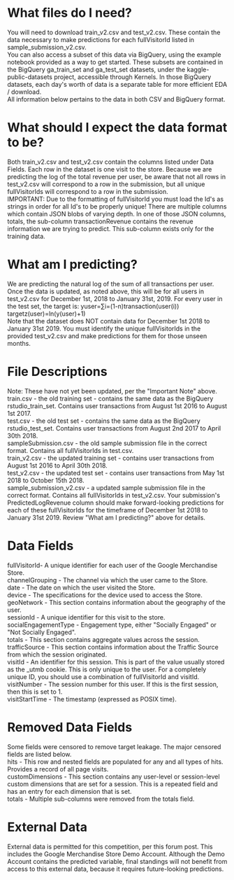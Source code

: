 # What files do I need?
You will need to download train_v2.csv and test_v2.csv. These contain the data necessary to make predictions for each fullVisitorId listed in sample_submission_v2.csv.     
You can also access a subset of this data via BigQuery, using the example notebook provided as a way to get started. These subsets are contained in the BigQuery ga_train_set and ga_test_set datasets, under the kaggle-public-datasets project, accessible through Kernels. In those BigQuery datasets, each day's worth of data is a separate table for more efficient EDA / download.     
All information below pertains to the data in both CSV and BigQuery format.       

# What should I expect the data format to be?    
Both train_v2.csv and test_v2.csv contain the columns listed under Data Fields. Each row in the dataset is one visit to the store. Because we are predicting the log of the total revenue per user, be aware that not all rows in test_v2.csv will correspond to a row in the submission, but all unique fullVisitorIds will correspond to a row in the submission.        
IMPORTANT: Due to the formatting of fullVisitorId you must load the Id's as strings in order for all Id's to be properly unique!
There are multiple columns which contain JSON blobs of varying depth. In one of those JSON columns, totals, the sub-column transactionRevenue contains the revenue information we are trying to predict. This sub-column exists only for the training data.         

# What am I predicting?
We are predicting the natural log of the sum of all transactions per user. Once the data is updated, as noted above, this will be for all users in test_v2.csv for December 1st, 2018 to January 31st, 2019. For every user in the test set, the target is:
yuser=∑i=(1-n)transaction(user(i))       
targetz(user)=ln(y(user)+1)     
Note that the dataset does NOT contain data for December 1st 2018 to January 31st 2019. You must identify the unique fullVisitorIds in the provided test_v2.csv and make predictions for them for those unseen months.      

# File Descriptions      
Note: These have not yet been updated, per the "Important Note" above.     
train.csv - the old training set - contains the same data as the BigQuery rstudio_train_set. Contains user transactions from August 1st 2016 to August 1st 2017.     
test.csv - the old test set - contains the same data as the BigQuery rstudio_test_set. Contains user transactions from August 2nd 2017 to April 30th 2018.      
sampleSubmission.csv - the old sample submission file in the correct format. Contains all fullVisitorIds in test.csv.       
train_v2.csv - the updated training set - contains user transactions from August 1st 2016 to April 30th 2018.       
test_v2.csv - the updated test set - contains user transactions from May 1st 2018 to October 15th 2018.       
sample_submission_v2.csv - a updated sample submission file in the correct format. Contains all fullVisitorIds in test_v2.csv. Your submission's PredictedLogRevenue column should make forward-looking predictions for each of these fullVisitorIds for the timeframe of December 1st 2018 to January 31st 2019. Review "What am I predicting?" above for details.        

# Data Fields       
fullVisitorId- A unique identifier for each user of the Google Merchandise Store.       
channelGrouping - The channel via which the user came to the Store.        
date - The date on which the user visited the Store.       
device - The specifications for the device used to access the Store.      
geoNetwork - This section contains information about the geography of the user.       
sessionId - A unique identifier for this visit to the store.       
socialEngagementType - Engagement type, either "Socially Engaged" or "Not Socially Engaged".      
totals - This section contains aggregate values across the session.        
trafficSource - This section contains information about the Traffic Source from which the session originated.       
visitId - An identifier for this session. This is part of the value usually stored as the _utmb cookie. This is only unique to the user. For a completely unique ID, you should use a combination of fullVisitorId and visitId.       
visitNumber - The session number for this user. If this is the first session, then this is set to 1.        
visitStartTime - The timestamp (expressed as POSIX time).         

# Removed Data Fields       
Some fields were censored to remove target leakage. The major censored fields are listed below.      
hits - This row and nested fields are populated for any and all types of hits. Provides a record of all page visits.       
customDimensions - This section contains any user-level or session-level custom dimensions that are set for a session. This is a repeated field and has an entry for each dimension that is set.       
totals - Multiple sub-columns were removed from the totals field.       

# External Data      
External data is permitted for this competition, per this forum post. This includes the Google Merchandise Store Demo Account. Although the Demo Account contains the predicted variable, final standings will not benefit from access to this external data, because it requires future-looking predictions.      
